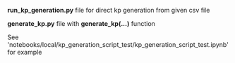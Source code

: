 **run_kp_generation.py** file for direct kp generation from given csv file

**generate_kp.py** file with **generate_kp(...)** function 

See 'notebooks/local/kp_generation_script_test/kp_generation_script_test.ipynb' for example
